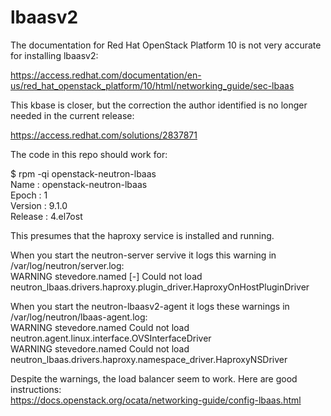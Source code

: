 # lbaasv2
The documentation for Red Hat OpenStack Platform 10 is not very accurate for installing lbaasv2:

https://access.redhat.com/documentation/en-us/red_hat_openstack_platform/10/html/networking_guide/sec-lbaas    

This kbase is closer, but the correction the author identified is no longer needed in the current release:  

https://access.redhat.com/solutions/2837871  

The code in this repo should work for:  

$ rpm -qi openstack-neutron-lbaas  
Name        : openstack-neutron-lbaas  
Epoch       : 1  
Version     : 9.1.0  
Release     : 4.el7ost  

This presumes that the haproxy service is installed and running.  

When you start the neutron-server servive it logs this warning in /var/log/neutron/server.log:  
WARNING stevedore.named [-] Could not load neutron_lbaas.drivers.haproxy.plugin_driver.HaproxyOnHostPluginDriver   

When you start the neutron-lbaasv2-agent it logs these warnings in /var/log/neutron/lbaas-agent.log:    
WARNING stevedore.named Could not load neutron.agent.linux.interface.OVSInterfaceDriver  
WARNING stevedore.named Could not load neutron_lbaas.drivers.haproxy.namespace_driver.HaproxyNSDriver  

Despite the warnings, the load balancer seem to work.  Here are good instructions:  
https://docs.openstack.org/ocata/networking-guide/config-lbaas.html  


